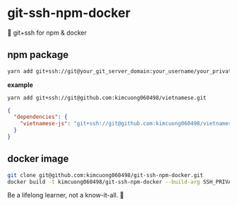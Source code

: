 # git-ssh-npm-docker

🐊 git+ssh for npm & docker

## npm package

```sh
yarn add git+ssh://git@your_git_server_domain:your_username/your_private_repo_name.git
```
**example**

```sh
yarn add git+ssh://git@github.com:kimcuong060498/vietnamese.git
```

```json
{
  "dependencies": {
    "vietnamese-js": "git+ssh://git@github.com:kimcuong060498/vietnamese.git"
  }
}
```

## docker image

```sh
git clone git@github.com:kimcuong060498/git-ssh-npm-docker.git
docker build -t kimcuong060498/git-ssh-npm-docker --build-arg SSH_PRIVATE_KEY="$(cat ~/.ssh/id_rsa | base64)" .
```


<!-- INSPIRATIONAL_QUOTE_START -->
Be a lifelong learner, not a know-it-all.
🦄
<!-- INSPIRATIONAL_QUOTE_END -->
